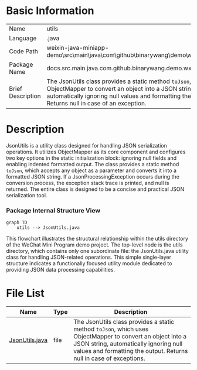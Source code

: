 # Basic Information

|      |      |
|------|------|
| Name | utils |
| Language | .java |
| Code Path | weixin-java-miniapp-demo\src\main\java\com\github\binarywang\demo\wx\miniapp\utils |
| Package Name | docs.src.main.java.com.github.binarywang.demo.wx.miniapp.utils |
| Brief Description | The JsonUtils class provides a static method `toJson`, which uses ObjectMapper to convert an object into a JSON string, automatically ignoring null values and formatting the output. Returns null in case of an exception. |

# Description

JsonUtils is a utility class designed for handling JSON serialization operations. It utilizes ObjectMapper as its core component and configures two key options in the static initialization block: ignoring null fields and enabling indented formatted output. The class provides a static method `toJson`, which accepts any object as a parameter and converts it into a formatted JSON string. If a JsonProcessingException occurs during the conversion process, the exception stack trace is printed, and null is returned. The entire class is designed to be a concise and practical JSON serialization tool.


### Package Internal Structure View

```mermaid
graph TD
    utils --> JsonUtils.java
```

This flowchart illustrates the structural relationship within the utils directory of the WeChat Mini Program demo project. The top-level node is the utils directory, which contains only one subordinate file: the JsonUtils.java utility class for handling JSON-related operations. This simple single-layer structure indicates a functionally focused utility module dedicated to providing JSON data processing capabilities.

# File List

| Name   | Type  | Description |
|-------|------|-------------|
| [JsonUtils.java](JsonUtils.md) | file | The JsonUtils class provides a static method `toJson`, which uses ObjectMapper to convert an object into a JSON string, automatically ignoring null values and formatting the output. Returns null in case of exceptions. |


